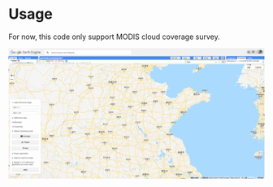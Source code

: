 # Usage

For now, this code only support MODIS cloud coverage survey.

![cloud_coverage_usage](../../figure/web/cloud_coverage_modis.gif)